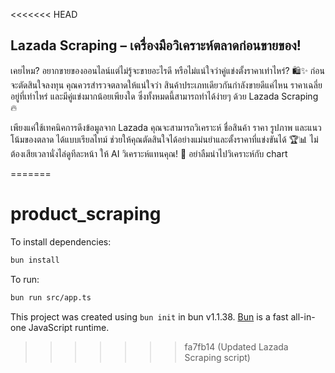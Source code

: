 <<<<<<< HEAD

## Lazada Scraping – เครื่องมือวิเคราะห์ตลาดก่อนขายของ!

เคยไหม? อยากขายของออนไลน์แต่ไม่รู้จะขายอะไรดี หรือไม่แน่ใจว่าคู่แข่งตั้งราคาเท่าไหร่? 🛍️✨ ก่อนจะตัดสินใจลงทุน คุณควรสำรวจตลาดให้แน่ใจว่า สินค้าประเภทเดียวกันกำลังขายดีแค่ไหน ราคาเฉลี่ยอยู่ที่เท่าไหร่ และมีคู่แข่งมากน้อยเพียงใด ซึ่งทั้งหมดนี้สามารถทำได้ง่ายๆ ด้วย Lazada Scraping 🔥

เพียงแค่ใช้เทคนิคการดึงข้อมูลจาก Lazada คุณจะสามารถวิเคราะห์ ชื่อสินค้า ราคา รูปภาพ และแนวโน้มของตลาด ได้แบบเรียลไทม์ ช่วยให้คุณตัดสินใจได้อย่างแม่นยำและตั้งราคาที่แข่งขันได้ 🏆📊 ไม่ต้องเสียเวลานั่งไล่ดูทีละหน้า ให้ AI วิเคราะห์แทนคุณ! 🚀 อย่าลืมนำไปวิเคราะห์กับ chart

=======
# product_scraping

To install dependencies:

```bash
bun install
```

To run:

```bash
bun run src/app.ts
```

This project was created using `bun init` in bun v1.1.38. [Bun](https://bun.sh) is a fast all-in-one JavaScript runtime.
>>>>>>> fa7fb14 (Updated Lazada Scraping script)
